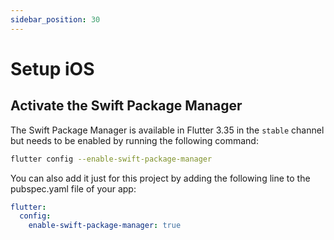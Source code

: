 ```yaml
---
sidebar_position: 30
---
```


# Setup iOS

## Activate the Swift Package Manager

The Swift Package Manager is available in Flutter 3.35 in the `stable` 
channel but needs to be enabled by running the following command:

```bash
flutter config --enable-swift-package-manager
```

You can also add it just for this project by adding the following line to the 
pubspec.yaml file of your app:

```yaml title="pubspec.yaml"
flutter:
  config:
    enable-swift-package-manager: true
```